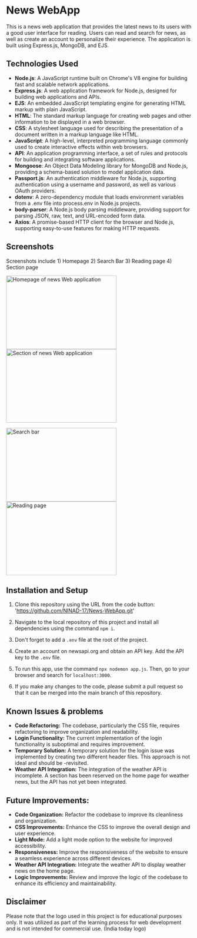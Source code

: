 # News WebApp

This is a news web application that provides the latest news to its users with a good user interface for reading. Users can read and search for news, as well as create an account to personalize their experience. The application is built using Express.js, MongoDB, and EJS. 


## Technologies Used

- **Node.js**: A JavaScript runtime built on Chrome's V8 engine for building fast and scalable network applications.
- **Express.js**: A web application framework for Node.js, designed for building web applications and APIs.
- **EJS**: An embedded JavaScript templating engine for generating HTML markup with plain JavaScript.
- **HTML**: The standard markup language for creating web pages and other information to be displayed in a web browser.
- **CSS**: A stylesheet language used for describing the presentation of a document written in a markup language like HTML.
- **JavaScript**: A high-level, interpreted programming language commonly used to create interactive effects within web browsers.
- **API**: An application programming interface, a set of rules and protocols for building and integrating software applications.
- **Mongoose**: An Object Data Modeling library for MongoDB and Node.js, providing a schema-based solution to model application data.
- **Passport.js**: An authentication middleware for Node.js, supporting authentication using a username and password, as well as various OAuth providers.
- **dotenv**: A zero-dependency module that loads environment variables from a .env file into process.env in Node.js projects.
- **body-parser**: A Node.js body parsing middleware, providing support for parsing JSON, raw, text, and URL-encoded form data.
- **Axios**: A promise-based HTTP client for the browser and Node.js, supporting easy-to-use features for making HTTP requests.


## Screenshots
Screenshots include 1) Homepage 2) Search Bar 3) Reading page 4) Section page

<img src="https://github.com/NINAD-17/News-WebApp/assets/94175390/bf8366e4-ea5a-4ee8-b2f6-dd9c089d0a1b" alt="Homepage of news Web application" width="300" height="200"> <img src="https://github.com/NINAD-17/News-WebApp/assets/94175390/5f057fd8-5ce3-45a0-b6b1-674b04408fad" alt="Section of news Web application" width="300" height="200">

<img src="https://github.com/NINAD-17/News-WebApp/assets/94175390/850d590c-d3ff-44cb-ad72-b866087e354b" alt="Search bar" width="300" height="200"> <img src="https://github.com/NINAD-17/News-WebApp/assets/94175390/dedabb95-fab9-4951-92a4-20f668d99b5f" alt="Reading page" width="300" height="200">

 
## Installation and Setup

1. Clone this repository using the URL from the code button: 'https://github.com/NINAD-17/News-WebApp.git'

2. Navigate to the local repository of this project and install all dependencies using the command `npm i`.

3. Don't forget to add a `.env` file at the root of the project.

4. Create an account on newsapi.org and obtain an API key. Add the API key to the `.env` file.

5. To run this app, use the command `npx nodemon app.js`. Then, go to your browser and search for `localhost:3000`.

6. If you make any changes to the code, please submit a pull request so that it can be merged into the main branch of this repository.


## Known Issues & problems

- **Code Refactoring:** The codebase, particularly the CSS file, requires refactoring to improve organization and readability.
- **Login Functionality:** The current implementation of the login functionality is suboptimal and requires improvement.
- **Temporary Solution:** A temporary solution for the login issue was implemented by creating two different header files. This approach is not ideal and should be -revisited.
- **Weather API Integration:** The integration of the weather API is incomplete. A section has been reserved on the home page for weather news, but the API has not yet been integrated.


## Future Improvements:
- **Code Organization:** Refactor the codebase to improve its cleanliness and organization.
- **CSS Improvements:** Enhance the CSS to improve the overall design and user experience.
- **Light Mode:** Add a light mode option to the website for improved accessibility.
- **Responsiveness:** Improve the responsiveness of the website to ensure a seamless experience across different devices.
- **Weather API Integration:** Integrate the weather API to display weather news on the home page.
- **Logic Improvements:** Review and improve the logic of the codebase to enhance its efficiency and maintainability.


## Disclaimer
Please note that the logo used in this project is for educational purposes only. It was utilized as part of the learning process for web development and is not intended for commercial use. (India today logo)
